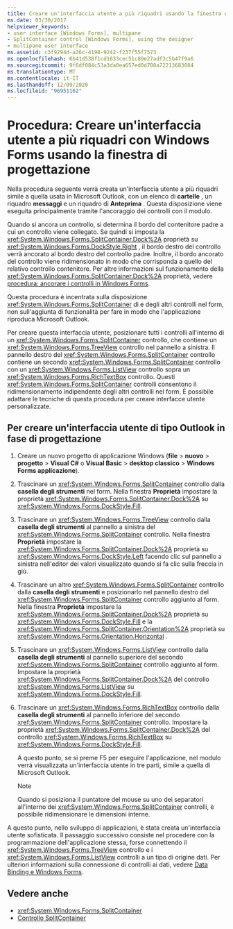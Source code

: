 ```yaml
---
title: Creare un'interfaccia utente a più riquadri usando la finestra di progettazione
ms.date: 03/30/2017
helpviewer_keywords:
- user interface [Windows Forms], multipane
- SplitContainer control [Windows Forms], using the designer
- multipane user interface
ms.assetid: c3f9294d-a26c-4198-9242-f237f55f7573
ms.openlocfilehash: 6b41d538f1cd1633cec51c89e27adf3c5b47f9a6
ms.sourcegitcommit: 9f6df084c53a3da0ea657ed0d708a72213683084
ms.translationtype: MT
ms.contentlocale: it-IT
ms.lasthandoff: 12/09/2020
ms.locfileid: "96951162"
---
```

# <a name="how-to-create-a-multipane-user-interface-with-windows-forms-using-the-designer"></a>Procedura: Creare un'interfaccia utente a più riquadri con Windows Forms usando la finestra di progettazione
Nella procedura seguente verrà creata un'interfaccia utente a più riquadri simile a quella usata in Microsoft Outlook, con un elenco di **cartelle** , un riquadro **messaggi** e un riquadro di **Anteprima** . Questa disposizione viene eseguita principalmente tramite l'ancoraggio dei controlli con il modulo.

 Quando si ancora un controllo, si determina il bordo del contenitore padre a cui un controllo viene collegato. Se quindi si imposta la <xref:System.Windows.Forms.SplitContainer.Dock%2A> proprietà su <xref:System.Windows.Forms.DockStyle.Right> , il bordo destro del controllo verrà ancorato al bordo destro del controllo padre. Inoltre, il bordo ancorato del controllo viene ridimensionato in modo che corrisponda a quello del relativo controllo contenitore. Per altre informazioni sul funzionamento della <xref:System.Windows.Forms.SplitContainer.Dock%2A> proprietà, vedere [procedura: ancorare i controlli in Windows Forms](how-to-dock-controls-on-windows-forms.md).

 Questa procedura è incentrata sulla disposizione <xref:System.Windows.Forms.SplitContainer> di e degli altri controlli nel form, non sull'aggiunta di funzionalità per fare in modo che l'applicazione riproduca Microsoft Outlook.

 Per creare questa interfaccia utente, posizionare tutti i controlli all'interno di un <xref:System.Windows.Forms.SplitContainer> controllo, che contiene un <xref:System.Windows.Forms.TreeView> controllo nel pannello a sinistra. Il pannello destro del <xref:System.Windows.Forms.SplitContainer> controllo contiene un secondo <xref:System.Windows.Forms.SplitContainer> controllo con un <xref:System.Windows.Forms.ListView> controllo sopra un <xref:System.Windows.Forms.RichTextBox> controllo. Questi <xref:System.Windows.Forms.SplitContainer> controlli consentono il ridimensionamento indipendente degli altri controlli nel form. È possibile adattare le tecniche di questa procedura per creare interfacce utente personalizzate.

## <a name="to-create-an-outlook-style-user-interface-at-design-time"></a>Per creare un'interfaccia utente di tipo Outlook in fase di progettazione

1. Creare un nuovo progetto di applicazione Windows (**file**  >  **nuovo**  >  **progetto**  >  **Visual C#** o **Visual Basic**  >  **desktop classico**  >  **Windows Forms applicazione**).

2. Trascinare un <xref:System.Windows.Forms.SplitContainer> controllo dalla **casella degli strumenti** nel form. Nella finestra **Proprietà** impostare la proprietà <xref:System.Windows.Forms.SplitContainer.Dock%2A> su <xref:System.Windows.Forms.DockStyle.Fill>.

3. Trascinare un <xref:System.Windows.Forms.TreeView> controllo dalla **casella degli strumenti** al pannello a sinistra del <xref:System.Windows.Forms.SplitContainer> controllo. Nella finestra **Proprietà** impostare la <xref:System.Windows.Forms.SplitContainer.Dock%2A> proprietà su <xref:System.Windows.Forms.DockStyle.Left> facendo clic sul pannello a sinistra nell'editor dei valori visualizzato quando si fa clic sulla freccia in giù.

4. Trascinare un altro <xref:System.Windows.Forms.SplitContainer> controllo dalla **casella degli strumenti** e posizionarlo nel pannello destro del <xref:System.Windows.Forms.SplitContainer> controllo aggiunto al form. Nella finestra **Proprietà** impostare la <xref:System.Windows.Forms.SplitContainer.Dock%2A> proprietà su <xref:System.Windows.Forms.DockStyle.Fill> e la <xref:System.Windows.Forms.SplitContainer.Orientation%2A> proprietà su <xref:System.Windows.Forms.Orientation.Horizontal> .

5. Trascinare un <xref:System.Windows.Forms.ListView> controllo dalla **casella degli strumenti** al pannello superiore del secondo <xref:System.Windows.Forms.SplitContainer> controllo aggiunto al form. Impostare la proprietà <xref:System.Windows.Forms.SplitContainer.Dock%2A> del controllo <xref:System.Windows.Forms.ListView> su <xref:System.Windows.Forms.DockStyle.Fill>.

6. Trascinare un <xref:System.Windows.Forms.RichTextBox> controllo dalla **casella degli strumenti** al pannello inferiore del secondo <xref:System.Windows.Forms.SplitContainer> controllo. Impostare la proprietà <xref:System.Windows.Forms.SplitContainer.Dock%2A> del controllo <xref:System.Windows.Forms.RichTextBox> su <xref:System.Windows.Forms.DockStyle.Fill>.

     A questo punto, se si preme F5 per eseguire l'applicazione, nel modulo verrà visualizzata un'interfaccia utente in tre parti, simile a quella di Microsoft Outlook.

    > [!NOTE]
    > Quando si posiziona il puntatore del mouse su uno dei separatori all'interno dei <xref:System.Windows.Forms.SplitContainer> controlli, è possibile ridimensionare le dimensioni interne.

A questo punto, nello sviluppo di applicazioni, è stata creata un'interfaccia utente sofisticata. Il passaggio successivo consiste nel procedere con la programmazione dell'applicazione stessa, forse connettendo il <xref:System.Windows.Forms.TreeView> controllo e i <xref:System.Windows.Forms.ListView> controlli a un tipo di origine dati. Per ulteriori informazioni sulla connessione di controlli ai dati, vedere [Data Binding e Windows Forms](../data-binding-and-windows-forms.md).

## <a name="see-also"></a>Vedere anche

- <xref:System.Windows.Forms.SplitContainer>
- [Controllo SplitContainer](splitcontainer-control-windows-forms.md)
